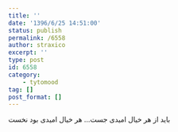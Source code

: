 ```yaml
---
title: ''
date: '1396/6/25 14:51:00'
status: publish
permalink: /6558
author: straxico
excerpt: ''
type: post
id: 6558
category:
    - tytomood
tag: []
post_format: []
---
```

باید از هر خیال امیدی جست… هر خیال امیدی بود نخست